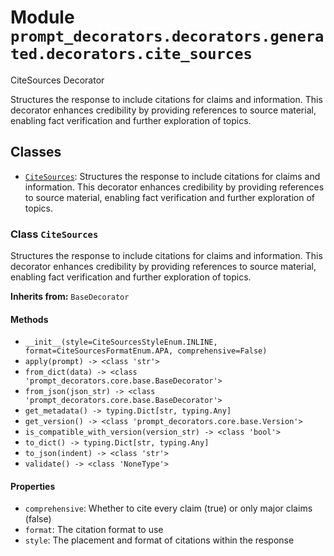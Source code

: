 # Module `prompt_decorators.decorators.generated.decorators.cite_sources`

CiteSources Decorator

Structures the response to include citations for claims and information. This decorator enhances credibility by providing references to source material, enabling fact verification and further exploration of topics.

## Classes

- [`CiteSources`](#class-citesources): Structures the response to include citations for claims and information. This decorator enhances credibility by providing references to source material, enabling fact verification and further exploration of topics.

### Class `CiteSources`

Structures the response to include citations for claims and information. This decorator enhances credibility by providing references to source material, enabling fact verification and further exploration of topics.

**Inherits from:** `BaseDecorator`

#### Methods

- `__init__(style=CiteSourcesStyleEnum.INLINE, format=CiteSourcesFormatEnum.APA, comprehensive=False)`
- `apply(prompt) -> <class 'str'>`
- `from_dict(data) -> <class 'prompt_decorators.core.base.BaseDecorator'>`
- `from_json(json_str) -> <class 'prompt_decorators.core.base.BaseDecorator'>`
- `get_metadata() -> typing.Dict[str, typing.Any]`
- `get_version() -> <class 'prompt_decorators.core.base.Version'>`
- `is_compatible_with_version(version_str) -> <class 'bool'>`
- `to_dict() -> typing.Dict[str, typing.Any]`
- `to_json(indent) -> <class 'str'>`
- `validate() -> <class 'NoneType'>`
#### Properties

- `comprehensive`: Whether to cite every claim (true) or only major claims (false)
- `format`: The citation format to use
- `style`: The placement and format of citations within the response
